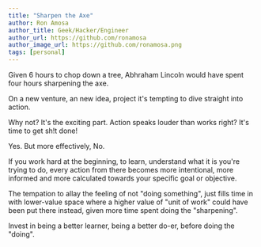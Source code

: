 ```yaml
---
title: "Sharpen the Axe"
author: Ron Amosa
author_title: Geek/Hacker/Engineer
author_url: https://github.com/ronamosa
author_image_url: https://github.com/ronamosa.png
tags: [personal]
---
```


Given 6 hours to chop down a tree, Abhraham Lincoln would have spent four hours sharpening the axe.

On a new venture, an new idea, project it's tempting to dive straight into action.

Why not? It's the exciting part. Action speaks louder than works right? It's time to get sh!t done!

Yes. But more effectively, No.

If you work hard at the beginning, to learn, understand what it is you're trying to do, every action from there becomes more intentional, more informed and more calculated towards your specific goal or objective.

The tempation to allay the feeling of not "doing something", just fills time in with lower-value space where a higher value of "unit of work" could have been put there instead, given more time spent doing the "sharpening".

Invest in being a better learner, being a better do-er, before doing the "doing".
